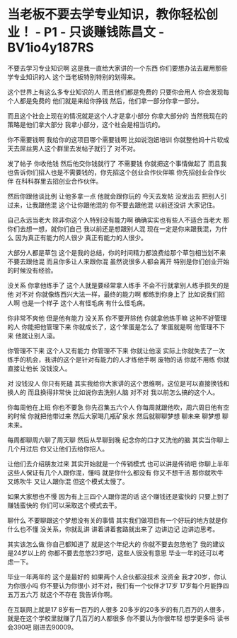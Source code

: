 # 当老板不要去学专业知识，教你轻松创业！ - P1 - 只谈赚钱陈昌文 - BV1io4y187RS

不要去学习专业知识啊 这是我一直给大家讲的一个东西 你们要想办法去雇用那些学专业知识的人 这个当老板特别特别的划得来。

这个世界上有这么多专业知识的人 而且他们都是免费的 只要你会用人 你会发现每个人都是免费的 他们就是来给你挣钱 然后，他们拿一部分你拿一部分。

而且这个社会上现在的情况就是这个人才是拿小部分 你拿大部分的 当然我现在的策略是他们拿大部分 我拿小部分，这个社会是相当坑的。

你不需要钱啊 我给你的这项目哪个需要钱啊 比如说泡妞培训 你就整他妈十片软成天去屌丝男人这个群里去发帖子就行了 对不对。

发了帖子 你收他钱 然后他交你钱就行了 不需要钱 你就把这个事情做起了 而且我也告诉你们招人也是不需要钱的，你先招这个创业合作伙伴嘛 你先招创业合作伙伴 在科科群里去招创业合作伙伴。

然后你跟他谈比例 让他多拿一点 他就会跟你玩的 今天去发帖 没发出去 把别人引过来，让我跟他混 这个让你跟他混的 你不要去跟他混 以前还没讲 大家记住。

自己永远当老大 除非你这个人特别没有能力啊 确确实实也有些人不适合当老大 那你们去想一想，就你们自己 我以前还是想跟别人混 现在一定是你来跟我混，为什么 因为真正有能力的人很少 真正有能力的人很少。

大部分人都是草包 这个是我的总结，你的时间精力都浪费给那个草包相当划不来 不要去跟他混 而且你多让人来跟你混 虽然说很多人都会离开 特别是你们创业开始的时候没有经验。

没关系 你拿他练手了 这个人就是要经常拿人练手 不会不行就拿别人练手损失的是他 对不对 你就像练西兴大法一样，最终的能力啊 都练到你身上了 比如说我们招人啊 也是一个样子 这个人有怪毛病 有什么怪毛病。

你非常不爽他 但是他有能力 没关系 你不要开除他 你就拿他练手嘛 这种不好管理的人 你能把他管理下来 你就成长了，这个笨蛋是怎么了 笨蛋就是啊 他管理不下来 他就让别人滚。

你管理不下来 这个人又有能力 你管理不下来 你就让他滚 实际上你就失去了一次练手的机会，我讲的这个是针对有能力的人才练他手啊 废物的话 你就不用练 你就直接让他长 没钱没人。

对 没钱没人 你只有死磕 其实我给你大家讲的这个思维啊，这位是可以直接换钱和换人的 而且换得非常快 比如说你去洗别人脑 对不对 我以前怎么搞的这个人。

你每周他在上班 你也不要急 你先召集五六个人 你每周就跟他吹，周六周日他有空的时候 你就把他带过来 然后大家喝几瓶矿泉水 然后就聊聊梦想 聊未来 聊梦想 聊未来。

每周都聊周六聊了周天聊 然后从早聊到晚 纪念你的口才又洗他的脑 其实当你聊上几个月过后 你又让他们去给你招人。

让他们去介绍朋友过来 其实开始就是一个传销模式 也可以讲是传销吧 你聊上半年 这些人保证有几个人跟你混，懂吗 就是你什么都没有 你又不想干活 那你就吹牛 又练吹牛 又让人跟你混 但这个模式太慢了。

如果大家想也不慢 因为有上三四个人跟你混的话 这个赚钱还是蛮快的 只要上到了赚钱蛮快的 你们可以采取这个模式去干。

聊什么 不要聊跟这个梦想没有关的事情 其实我们做项目有一个好玩的地方就是你什么也不懂 没关系，你就乱讲 讲着讲着套路就出来了 边讲边记 边讲边思考。

其实该怎么做 你自己都知道了 就是这个年纪大的 你就不要去忽悠他了 我的建议是24岁以上的 你都不要去忽悠23岁吧，这些人很没有意思 毕业一年的还可以考虑一下。

毕业一年两年的 这个是最好的 如果两个人合伙都没技术 没资金 我才20岁，你认为你很小吗 你不要认为你很小 对不对，我们有一个伙伴才17岁 17岁每个月能挣四五万五六万 就这个不存在 我告诉你啊。

在互联网上就是17 8岁有一百万的人很多 20多岁的20多岁的有几百万的人很多，就是在这个学校里就赚了几百万的人都很多 你不要认为你很年轻 想学更多吗 读书会390吧 刚进去90009。

